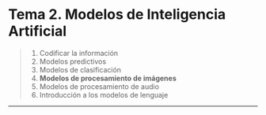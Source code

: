 # Tema 2. Modelos de Inteligencia Artificial

> 1. Codificar la información
> 2. Modelos predictivos
> 3. Modelos de clasificación
> 4. **Modelos de procesamiento de imágenes**
> 5. Modelos de procesamiento de audio
> 6. Introducción a los modelos de lenguaje
---

